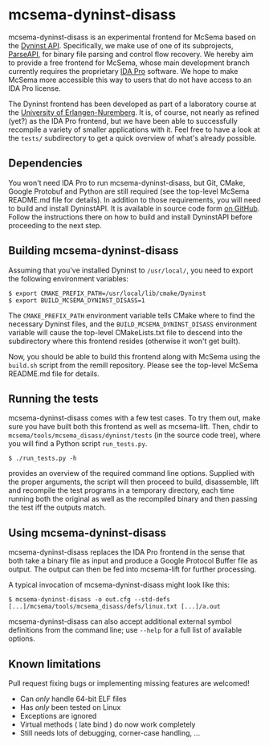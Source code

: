 # mcsema-dyninst-disass

mcsema-dyninst-disass is an experimental frontend for McSema based on the [Dyninst API](http://www.dyninst.org/dyninst). Specifically, we make use of one of its subprojects, [ParseAPI](http://www.dyninst.org/parse), for binary file parsing and control flow recovery. We hereby aim to provide a free frontend for McSema, whose main development branch currently requires the proprietary [IDA Pro](https://www.hex-rays.com/products/ida) software. We hope to make McSema more accessible this way to users that do not have access to an IDA Pro license.

The Dyninst frontend has been developed as part of a laboratory course at the [University of Erlangen-Nuremberg](https://www4.cs.fau.de/). It is, of course, not nearly as refined (yet?) as the IDA Pro frontend, but we have been able to successfully recompile a variety of smaller applications with it. Feel free to have a look at the ```tests/``` subdirectory to get a quick overview of what's already possible.

## Dependencies

You won't need IDA Pro to run mcsema-dyninst-disass, but Git, CMake, Google Protobuf and Python are still required (see the top-level McSema README.md file for details). In addition to those requirements, you will need to build and install DyninstAPI. It is available in source code form [on GitHub](https://github.com/dyninst/dyninst). Follow the instructions there on how to build and install DyninstAPI before proceeding to the next step.

## Building mcsema-dyninst-disass

Assuming that you've installed Dyninst to ```/usr/local/```, you need to export the following environment variables:

```shell
$ export CMAKE_PREFIX_PATH=/usr/local/lib/cmake/Dyninst
$ export BUILD_MCSEMA_DYNINST_DISASS=1
```

The ```CMAKE_PREFIX_PATH``` environment variable tells CMake where to find the necessary Dyninst files, and the ```BUILD_MCSEMA_DYNINST_DISASS``` environment variable will cause the top-level CMakeLists.txt file to descend into the subdirectory where this frontend resides (otherwise it won't get built).

Now, you should be able to build this frontend along with McSema using the ```build.sh``` script from the remill repository. Please see the top-level McSema README.md file for details.

## Running the tests

mcsema-dyninst-disass comes with a few test cases. To try them out, make sure you have built both this frontend as well as mcsema-lift. Then, chdir to ```mcsema/tools/mcsema_disass/dyninst/tests``` (in the source code tree), where you will find a Python script ```run_tests.py```.

```shell
$ ./run_tests.py -h
```

provides an overview of the required command line options. Supplied with the proper arguments, the script will then proceed to build, disassemble, lift and recompile the test programs in a temporary directory, each time running both the original as well as the recompiled binary and then passing the test iff the outputs match.

## Using mcsema-dyninst-disass

mcsema-dyninst-disass replaces the IDA Pro frontend in the sense that both take a binary file as input and produce a Google Protocol Buffer file as output. The output can then be fed into mcsema-lift for further processing.

A typical invocation of mcsema-dyninst-disass might look like this:

```shell
$ mcsema-dyninst-disass -o out.cfg --std-defs [...]/mcsema/tools/mcsema_disass/defs/linux.txt [...]/a.out
```

mcsema-dyninst-disass can also accept additional external symbol definitions from the command line; use ```--help``` for a full list of available options.

## Known limitations
Pull request fixing bugs or implementing missing features are welcomed!
* Can *only* handle 64-bit ELF files
* Has *only* been tested on Linux
* Exceptions are ignored 
* Virtual methods ( late bind ) do now work completely
* Still needs lots of debugging, corner-case handling, ...
